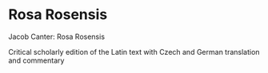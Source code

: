 # Rosa Rosensis
Jacob Canter: Rosa Rosensis

Critical scholarly edition of the Latin text with Czech and German translation and commentary
